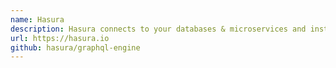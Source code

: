 ```yaml
---
name: Hasura
description: Hasura connects to your databases & microservices and instantly gives you a production-ready GraphQL API.
url: https://hasura.io
github: hasura/graphql-engine
---
```

